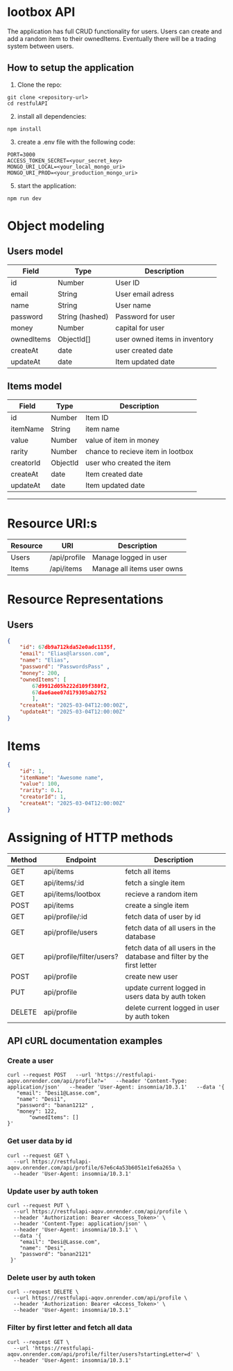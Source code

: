 # lootbox API
The application has full CRUD functionality for users. Users can create and add a random item to their ownedItems. Eventually there will be a trading system between users.
## How to setup the application
1. Clone the repo: 
``` 
git clone <repository-url>
cd restfulAPI 
```
2. install all dependencies:
```
npm install
```
3. create a .env file with the following code:
```
PORT=3000
ACCESS_TOKEN_SECRET=<your_secret_key>
MONGO_URI_LOCAL=<your_local_mongo_uri>
MONGO_URI_PROD=<your_production_mongo_uri>
```
5. start the application:
``` 
npm run dev
```
# Object modeling
## Users model
| Field | Type | Description |
| ----------- | ----------- | ----------- |
| id | Number | User ID |
| email | String | User email adress |
| name | String | User name |
| password | String (hashed) | Password for user |
| money | Number | capital for user |
| ownedItems | ObjectId[] | user owned items in inventory |
| createAt | date | user created date |
| updateAt | date | Item updated date |

## Items model
| Field | Type | Description |
| ----------- | ----------- | ----------- |
| id | Number | Item ID |
| itemName | String | item name |
| value | Number | value of item in money |
| rarity | Number | chance to recieve item in lootbox |
| creatorId | ObjectId | user who created the item|
| createAt | date | Item created date |
| updateAt | date | Item updated date |


---
# Resource URI:s
| Resource | URI | Description |
| ----------- | ----------- | ----------- |
| Users | /api/profile | Manage logged in user |
| Items | /api/items | Manage all items user owns |



# Resource Representations
## Users
```json
{
    "id": 67db9a712kda52e0adc1135f, 
    "email": "Elias@larsson.com",
    "name": "Elias",
    "password": "PasswordsPass" ,
    "money": 200,
    "ownedItems": [
        67d9912d05h222d109f380f2,
        67dae6aee07d179305ab2752
        ],
    "createAt": "2025-03-04T12:00:00Z",
    "updateAt": "2025-03-04T12:00:00Z"
}
```
# Items
```json
{
    "id": 1, 
    "itemName": "Awesome name",
    "value": 100,
    "rarity": 0.1, 
    "creatorId": 1,
    "createAt": "2025-03-04T12:00:00Z"
}
```
# Assigning of HTTP methods

| Method | Endpoint |Description|
| ----------- | ----------- | ----------- |
| GET | api/items | fetch all items | 
| GET | api/items/:id | fetch a single item |  
| GET | api/items/lootbox | recieve a random item |  
| POST | api/items | create a single item |
| GET | api/profile/:id | fetch data of user by id |  
| GET | api/profile/users    | fetch data of all users in the database |  
| GET | api/profile/filter/users?   | fetch data of all users in the database and filter by the first letter |  
| POST | api/profile | create new user |  
| PUT | api/profile | update current logged in users data by auth token |  
| DELETE | api/profile | delete current logged in user by auth token  |  

## API cURL documentation examples
### Create a user 
 ```
curl --request POST   --url 'https://restfulapi-aqov.onrender.com/api/profile?='   --header 'Content-Type: application/json'   --header 'User-Agent: insomnia/10.3.1'   --data '{ 
    "email": "Desi1@Lasse.com",
    "name": "Desi1",
    "password": "banan1212" ,
    "money": 122,
        "ownedItems": []
 }'
```
### Get user data by id 
```
curl --request GET \
  --url https://restfulapi-aqov.onrender.com/api/profile/67e6c4a53b6051e1fe6a265a \
  --header 'User-Agent: insomnia/10.3.1'
```
### Update user by auth token
```
curl --request PUT \
  --url https://restfulapi-aqov.onrender.com/api/profile \
  --header 'Authorization: Bearer <Access_Token>' \
  --header 'Content-Type: application/json' \
  --header 'User-Agent: insomnia/10.3.1' \
  --data '{ 
    "email": "Desi@Lasse.com",
    "name": "Desi",
    "password": "banan2121"
 }'
```
### Delete user by auth token
```
curl --request DELETE \
  --url https://restfulapi-aqov.onrender.com/api/profile \
  --header 'Authorization: Bearer <Access_Token>' \
  --header 'User-Agent: insomnia/10.3.1'
```
### Filter by first letter and fetch all data 
```
curl --request GET \
  --url 'https://restfulapi-aqov.onrender.com/api/profile/filter/users?startingLetter=d' \
  --header 'User-Agent: insomnia/10.3.1'
```